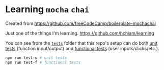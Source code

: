 # Learning `mocha` `chai`

Created from https://github.com/freeCodeCamp/boilerplate-mochachai

Just one of the things I'm learning. https://github.com/hchiam/learning

You can see from the [`tests`](https://github.com/hchiam/boilerplate-mochachai/tree/gomix/tests) folder that this repo's setup can do both [unit tests](https://github.com/hchiam/boilerplate-mochachai/blob/gomix/tests/1_unit-tests.js) (function input/output) and [functional tests](https://github.com/hchiam/boilerplate-mochachai/blob/gomix/tests/1_unit-tests.js) (user inputs/clicks/etc.).

```bash
npm run test-u # unit tests
npm run test-f # functional tests
```
